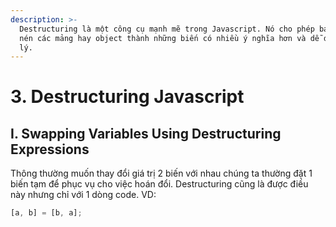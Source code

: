 ```yaml
---
description: >-
  Destructuring là một công cụ mạnh mẽ trong Javascript. Nó cho phép bạn giải
  nén các mảng hay object thành những biến có nhiều ý nghĩa hơn và dễ dàng để xử
  lý.
---
```


# 3. Destructuring Javascript

## I. Swapping Variables Using Destructuring Expressions

Thông thường muốn thay đổi giá trị 2 biến với nhau chúng ta thường đặt 1 biến tạm để phục vụ cho việc hoán đổi. Destructuring cũng là được điều này nhưng chỉ với 1 dòng code. VD:

```javascript
[a, b] = [b, a];
```

